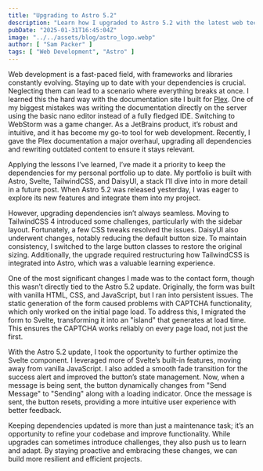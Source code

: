 ```yaml
---
title: "Upgrading to Astro 5.2"
description: "Learn how I upgraded to Astro 5.2 with the latest web technologies and rewrote my contact form."
pubDate: "2025-01-31T16:45:04Z"
image: "../../assets/blog/astro_logo.webp"
author: [ "Sam Packer" ]
tags: [ "Web Development", "Astro" ]
---
```


Web development is a fast-paced field, with frameworks and libraries constantly evolving. Staying up to date with your dependencies is crucial. Neglecting them can lead to a scenario where everything breaks at once. I learned this the hard way with the documentation site I built for [Plex](https://plex.us.org). One of my biggest mistakes was writing the documentation directly on the server using the basic nano editor instead of a fully fledged IDE. Switching to WebStorm was a game changer. As a JetBrains product, it’s robust and intuitive, and it has become my go-to tool for web development. Recently, I gave the Plex documentation a major overhaul, upgrading all dependencies and rewriting outdated content to ensure it stays relevant.

Applying the lessons I’ve learned, I’ve made it a priority to keep the dependencies for my personal portfolio up to date. My portfolio is built with Astro, Svelte, TailwindCSS, and DaisyUI, a stack I’ll dive into in more detail in a future post. When Astro 5.2 was released yesterday, I was eager to explore its new features and integrate them into my project.

However, upgrading dependencies isn’t always seamless. Moving to TailwindCSS 4 introduced some challenges, particularly with the sidebar layout. Fortunately, a few CSS tweaks resolved the issues. DaisyUI also underwent changes, notably reducing the default button size. To maintain consistency, I switched to the large button classes to restore the original sizing. Additionally, the upgrade required restructuring how TailwindCSS is integrated into Astro, which was a valuable learning experience.

One of the most significant changes I made was to the contact form, though this wasn’t directly tied to the Astro 5.2 update. Originally, the form was built with vanilla HTML, CSS, and JavaScript, but I ran into persistent issues. The static generation of the form caused problems with CAPTCHA functionality, which only worked on the initial page load. To address this, I migrated the form to Svelte, transforming it into an "island" that generates at load time. This ensures the CAPTCHA works reliably on every page load, not just the first.

With the Astro 5.2 update, I took the opportunity to further optimize the Svelte component. I leveraged more of Svelte’s built-in features, moving away from vanilla JavaScript. I also added a smooth fade transition for the success alert and improved the button’s state management. Now, when a message is being sent, the button dynamically changes from "Send Message" to "Sending" along with a loading indicator. Once the message is sent, the button resets, providing a more intuitive user experience with better feedback.

Keeping dependencies updated is more than just a maintenance task; it’s an opportunity to refine your codebase and improve functionality. While upgrades can sometimes introduce challenges, they also push us to learn and adapt. By staying proactive and embracing these changes, we can build more resilient and efficient projects.
